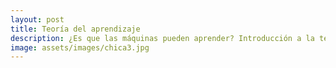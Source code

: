 ```yaml
---
layout: post
title: Teoría del aprendizaje
description: ¿Es que las máquinas pueden aprender? Introducción a la teoría estadística del aprendizaje
image: assets/images/chica3.jpg
---
```


